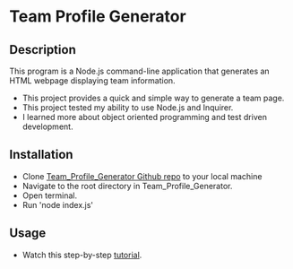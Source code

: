 # Team Profile Generator

## Description

This program is a Node.js command-line application that generates an HTML webpage displaying team information.

- This project provides a quick and simple way to generate a team page.
- This project tested my ability to use Node.js and Inquirer.
- I learned more about object oriented programming and test driven development.

## Installation

- Clone [Team_Profile_Generator Github repo](https://github.com/ericaemorabito/Team_Profile_Generator.git) to your local machine
- Navigate to the root directory in Team_Profile_Generator.
- Open terminal.
- Run 'node index.js' 

## Usage

- Watch this step-by-step [tutorial](https://drive.google.com/file/d/10Oo4hvPnlP51-qovcua-3eKweKay1qvm/view).
